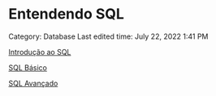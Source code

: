 # Entendendo SQL

Category: Database
Last edited time: July 22, 2022 1:41 PM

[Introdução ao SQL](Introdução%20ao%20SQL%20b96a420add72460f974d0ee2b4fd954b.md)

[SQL Básico](SQL%20Básico%200054c1ac545941c1b7b7a6212a01dc0c.md)

[SQL Avançado](SQL%20Avançado%20ceac15b91e1f42bea0fe47cb94c1dc6a.md)